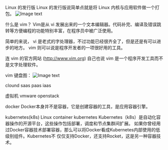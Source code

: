 Linux 的发行版
Linux 的发行版说简单点就是将 Linux 内核与应用软件做一个打包。
![Image text](https://www.runoob.com/wp-content/uploads/2014/06/1511849829609658.jpg)

什么是 vim？
Vim是从 vi 发展出来的一个文本编辑器。代码补完、编译及错误跳转等方便编程的功能特别丰富，在程序员中被广泛使用。

简单的来说， vi 是老式的字处理器，不过功能已经很齐全了，但是还是有可以进步的地方。 vim 则可以说是程序开发者的一项很好用的工具。

连 vim 的官方网站 (http://www.vim.org) 自己也说 vim 是一个程序开发工具而不是文字处理软件。

vim 键盘图：
![Image text](https://www.runoob.com/wp-content/uploads/2015/10/vi-vim-cheat-sheet-sch.gif)


clound
saas paas iaas

虚拟机 vmware openstack

docker Docker本身并不是容器，它是创建容器的工具，是应用容器引擎。

kubernetes(k8s) Linux container
kubernetes  Kubernetes（k8s）是自动化容器操作的开源平台，这些操作包括部署，调度和节点集群间扩展。
如果你曾经用过Docker容器技术部署容器，那么可以将Docker看成Kubernetes内部使用的低级别组件。Kubernetes不
仅仅支持Docker，还支持Rocket，这是另一种容器技术。

